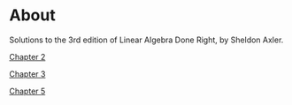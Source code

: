 
# About

Solutions to the 3rd edition of Linear Algebra Done Right, by Sheldon Axler.

[Chapter 2](https://texlive2020.latexonline.cc/compile?git=https://github.com/Seinichts/LADR-exercises&target=Chap2.tex&command=pdflatex)

[Chapter 3](https://texlive2020.latexonline.cc/compile?git=https://github.com/Seinichts/LADR-exercises&target=Chap3.tex&command=pdflatex)

[Chapter 5](https://texlive2020.latexonline.cc/compile?git=https://github.com/Seinichts/LADR-exercises&target=Chap5.tex&command=pdflatex)
